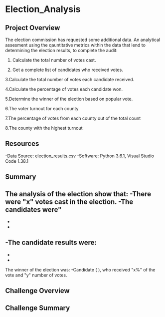 # Election_Analysis

## Project Overview
  The election commission has requested some additional data. An analytical assesment using the qauntitative metrics within the data that lend to determining the election results, to complete the audit:


  1. Calculate the total number of votes cast.

  2. Get a complete list of candidates who received votes.

  3.Calculate the total number of votes each candidate received.

  4.Calculate the percentage of votes each candidate won.

  5.Determine the winner of the election based on popular vote.

  6.The voter turnout for each county

  7.The percentage of votes from each county out of the total count

  8.The county with the highest turnout

## Resources
-Data Source: election_results.csv
-Software: Python 3.6.1, Visual Studio Code 1.38.1

## Summary
The analysis of the election show that:
-There were "x" votes cast in the election.
-The candidates were"
-
-
-
-The candidate results were:
-
-
-
The winner of the election was:
-Candidate ( ), who received "x%" of the vote and "y" number of votes.

## Challenge Overview

## Challenge Summary
